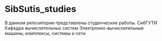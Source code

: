 # SibSutis_studies
В данном репозитории представлены студенческие работы.
СибГУТИ
Кафедра вычислительных систем
Электронно-вычислительные машины, комплексы, системы и сети
